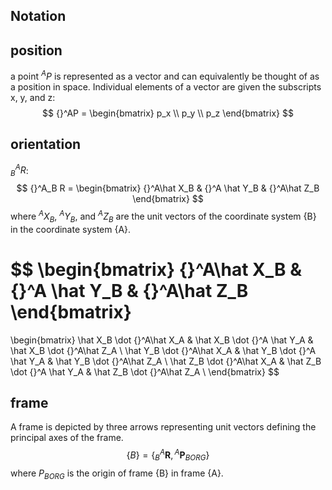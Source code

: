 ## Notation
## position
 a point ${}^A P$ is represented as a vector and
can equivalently be thought of as a position in space.
Individual elements of a vector are given the subscripts x, y, and z:
$$
{}^AP = \begin{bmatrix}
p_x \\
p_y \\
p_z
\end{bmatrix}
$$

## orientation
${}^A_B R$: 
$$
{}^A_B R = \begin{bmatrix}
{}^A\hat X_B & {}^A \hat Y_B & {}^A\hat Z_B
\end{bmatrix}
$$
where ${}^AX_B$, ${}^AY_B$, and ${}^AZ_B$ are the unit vectors of the coordinate system {B} in the coordinate system {A}.

$$
\begin{bmatrix}
{}^A\hat X_B & {}^A \hat Y_B & {}^A\hat Z_B
\end{bmatrix}
=
\begin{bmatrix}
\hat X_B \dot {}^A\hat X_A & \hat X_B \dot {}^A \hat Y_A & \hat X_B \dot {}^A\hat Z_A \\
\hat Y_B \dot {}^A\hat X_A & \hat Y_B \dot {}^A \hat Y_A & \hat Y_B \dot {}^A\hat Z_A \\
\hat Z_B \dot {}^A\hat X_A & \hat Z_B \dot {}^A \hat Y_A & \hat Z_B \dot {}^A\hat Z_A \\
\end{bmatrix}
$$

## frame
A frame is depicted by three arrows representing unit
vectors defining the principal axes of the frame.
$$
\{B\} = \{{}^A_B \mathbf R, {}^A \mathbf P_{BORG}\}
$$
where $P_{BORG}$ is the origin of frame {B} in frame {A}.


